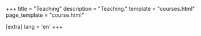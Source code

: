 +++
title = "Teaching"
description = "Teaching."
template = "courses.html"
page_template = "course.html"

[extra]
lang = 'en'
+++

